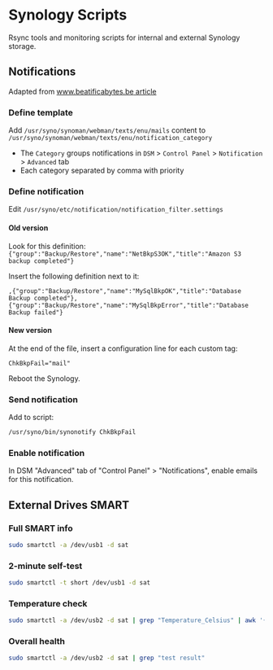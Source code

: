 # Synology Scripts

Rsync tools and monitoring scripts for internal and external Synology storage.

## Notifications
Adapted from [www.beatificabytes.be article](docs/send-custom-notifications-from-scripts-running-on-a-synology-new.md)

### Define template
Add `/usr/syno/synoman/webman/texts/enu/mails` content to `/usr/syno/synoman/webman/texts/enu/notification_category`

- The `Category` groups notifications in `DSM` > `Control Panel` > `Notification` > `Advanced` tab
- Each category separated by comma with priority

### Define notification
Edit `/usr/syno/etc/notification/notification_filter.settings`

#### Old version
Look for this definition: `{"group":"Backup/Restore","name":"NetBkpS3OK","title":"Amazon S3 backup completed"}`

Insert the following definition next to it:
```
,{"group":"Backup/Restore","name":"MySqlBkpOK","title":"Database Backup completed"},{"group":"Backup/Restore","name":"MySqlBkpError","title":"Database Backup failed"}
```

#### New version
At the end of the file, insert a configuration line for each custom tag:
```
ChkBkpFail="mail"
```

Reboot the Synology.

### Send notification
Add to script:
```bash
/usr/syno/bin/synonotify ChkBkpFail
```

### Enable notification
In DSM "Advanced" tab of "Control Panel" > "Notifications", enable emails for this notification.

## External Drives SMART

### Full SMART info
```bash
sudo smartctl -a /dev/usb1 -d sat
```

### 2-minute self-test
```bash
sudo smartctl -t short /dev/usb1 -d sat
```

### Temperature check
```bash
sudo smartctl -a /dev/usb2 -d sat | grep "Temperature_Celsius" | awk '{print $NF}'
```

### Overall health
```bash
sudo smartctl -a /dev/usb2 -d sat | grep "test result"
```
